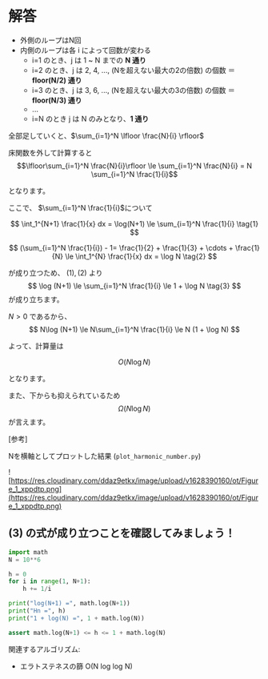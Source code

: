 # 解答
- 外側のループはN回
- 内側のループは各 i によって回数が変わる
    - i=1 のとき、j は 1 ~ N までの **N 通り**
    - i=2 のとき、j は 2, 4, ..., (Nを超えない最大の2の倍数) の個数 ＝ **floor(N/2) 通り**
    - i=3 のとき、j は 3, 6, ..., (Nを超えない最大の3の倍数) の個数 ＝ **floor(N/3) 通り**
    - ...
    - i=N のとき j は N のみとなり、**1 通り**

全部足していくと、$\sum_{i=1}^N \lfloor \frac{N}{i} \rfloor$

床関数を外して計算すると
$$\lfloor\sum_{i=1}^N \frac{N}{i}\rfloor \le \sum_{i=1}^N \frac{N}{i}  = N \sum_{i=1}^N \frac{1}{i}$$

となります。

ここで、
$\sum_{i=1}^N \frac{1}{i}$について

$$
\int_1^{N+1} \frac{1}{x} dx = \log(N+1) \le \sum_{i=1}^N \frac{1}{i} \tag{1}
$$

$$
(\sum_{i=1}^N \frac{1}{i}) - 1= \frac{1}{2} + \frac{1}{3} + \cdots + \frac{1}{N} \le \int_1^{N} \frac{1}{x} dx =  \log N \tag{2}
$$

が成り立つため、
$(1), (2)$ より
$$
\log (N+1) \le \sum_{i=1}^N \frac{1}{i} \le 1 + \log N \tag{3}
$$
が成り立ちます。

$N > 0$ であるから、
$$
N\log (N+1) \le N\sum_{i=1}^N \frac{1}{i} \le N (1 + \log N)
$$


よって、計算量は


$$O(N \log N)$$

となります。


また、下からも抑えられているため
$$
\Omega (N \log N)
$$
が言えます。


[参考]

Nを横軸としてプロットした結果 (`plot_harmonic_number.py`)

![https://res.cloudinary.com/ddaz9etkx/image/upload/v1628390160/ot/Figure_1_xppdtp.png](https://res.cloudinary.com/ddaz9etkx/image/upload/v1628390160/ot/Figure_1_xppdtp.png)

## $(3)$ の式が成り立つことを確認してみましょう！

```python
import math
N = 10**6

h = 0
for i in range(1, N+1):
    h += 1/i

print("log(N+1) =", math.log(N+1))
print("Hn =", h)
print("1 + log(N) =", 1 + math.log(N))

assert math.log(N+1) <= h <= 1 + math.log(N)
```

関連するアルゴリズム:

- エラトステネスの篩 O(N log log N)